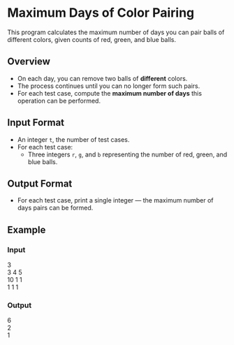 # Maximum Days of Color Pairing

This program calculates the maximum number of days you can pair balls of different colors, given counts of red, green, and blue balls.

## Overview

- On each day, you can remove two balls of **different** colors.
- The process continues until you can no longer form such pairs.
- For each test case, compute the **maximum number of days** this operation can be performed.

## Input Format

- An integer `t`, the number of test cases.
- For each test case:
  - Three integers `r`, `g`, and `b` representing the number of red, green, and blue balls.

## Output Format

- For each test case, print a single integer — the maximum number of days pairs can be formed.

## Example

### Input
3  
3 4 5  
10 1 1  
1 1 1  

### Output
6  
2  
1  
